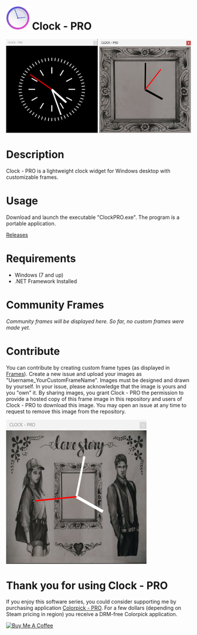 # <img src="https://raw.githubusercontent.com/jetspiking/ClockPRO/main/Press/Icon.png" width="64" height="64"> Clock - PRO
<img src="https://raw.githubusercontent.com/jetspiking/ClockPRO/main/Screenshots/Screenshot2.png" Width="250">  <img src="https://raw.githubusercontent.com/jetspiking/ClockPRO/main/Screenshots/Screenshot1.png" Width="250">

# Description
Clock - PRO is a lightweight clock widget for Windows desktop with customizable frames.

# Usage
Download and launch the executable "ClockPRO.exe". The program is a portable application.

[Releases](https://github.com/jetspiking/ClockPRO/releases)

# Requirements
- Windows (7 and up)
- .NET Framework Installed

# Community Frames
_Community frames will be displayed here. So far, no custom frames were made yet._

# Contribute
You can contribute by creating custom frame types (as displayed in [Frames](https://github.com/jetspiking/ClockPRO/tree/main/Frames)). Create a new issue and upload your images as "Username_YourCustomFrameName". Images must be designed and drawn by yourself. In your issue, please acknowledge that the image is yours and you "own" it. By sharing images, you grant Clock - PRO the permission to provide a hosted copy of this frame image in this repository and users of Clock - PRO to download this image. You may open an issue at any time to request to remove this image from the repository.

<img src="https://raw.githubusercontent.com/jetspiking/ClockPRO/main/Screenshots/Screenshot0.png">

# Thank you for using Clock - PRO
If you enjoy this software series, you could consider supporting me by purchasing application [Colorpick - PRO](https://store.steampowered.com/app/1388790/Colorpick__PRO). For a few dollars (depending on Steam pricing in region) you receive a DRM-free Colorpick application.

<a href="https://www.buymeacoffee.com/DustinHendriks" target="_blank"><img src="https://cdn.buymeacoffee.com/buttons/default-orange.png" alt="Buy Me A Coffee" height="41" width="174"></a>
